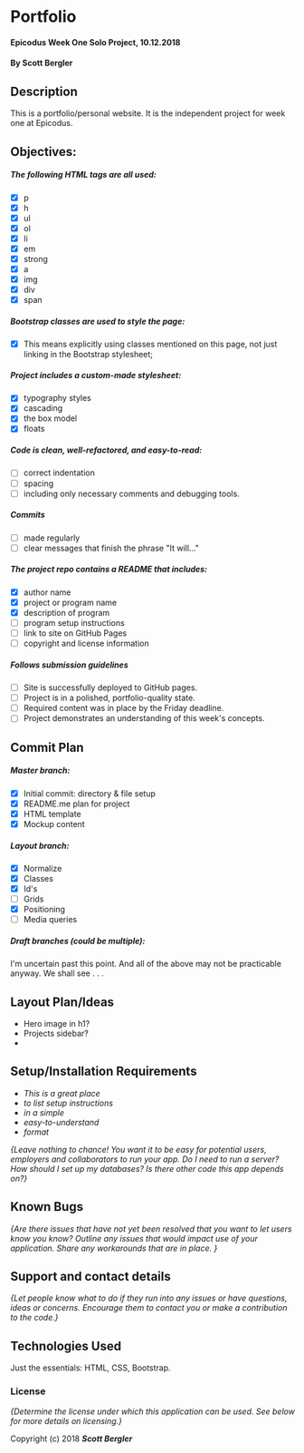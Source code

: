 # Portfolio

#### Epicodus Week One Solo Project, 10.12.2018

#### By Scott Bergler

## Description
This is a portfolio/personal website. It is the independent project for week one at Epicodus.

## Objectives:
##### The following HTML tags are all used:
- [x] p
- [x] h
- [x] ul
- [x] ol
- [x] li
- [x] em
- [x] strong
- [x] a
- [x] img
- [x] div
- [x] span

##### Bootstrap classes are used to style the page:

- [x] This means explicitly using classes mentioned on this page, not just linking in the Bootstrap stylesheet;

##### Project includes a custom-made stylesheet:
- [x] typography styles
- [x] cascading
- [x] the box model
- [x] floats

##### Code is clean, well-refactored, and easy-to-read:
- [ ] correct indentation
- [ ] spacing
- [ ] including only necessary comments and debugging tools.

##### Commits
- [ ] made regularly
- [ ] clear messages that finish the phrase "It will…"

##### The project repo contains a README that includes:
- [x] author name
- [x] project or program name
- [x] description of program
- [ ] program setup instructions
- [ ] link to site on GitHub Pages
- [ ] copyright and license information

##### Follows submission guidelines
- [ ] Site is successfully deployed to GitHub pages.
- [ ] Project is in a polished, portfolio-quality state.
- [ ] Required content was in place by the Friday deadline.
- [ ] Project demonstrates an understanding of this week's concepts.

## Commit Plan

##### Master branch:
- [x] Initial commit: directory & file setup
- [x] README.me plan for project
- [x] HTML template
- [x] Mockup content

##### Layout branch:
- [x] Normalize
- [x] Classes
- [x] Id's
- [ ] Grids
- [x] Positioning
- [ ] Media queries

##### Draft branches (could be multiple):

I'm uncertain past this point. And all of the above may not be practicable anyway. We shall see . . .

## Layout Plan/Ideas

* Hero image in h1?
* Projects sidebar?
*

## Setup/Installation Requirements

* _This is a great place_
* _to list setup instructions_
* _in a simple_
* _easy-to-understand_
* _format_

_{Leave nothing to chance! You want it to be easy for potential users, employers and collaborators to run your app. Do I need to run a server? How should I set up my databases? Is there other code this app depends on?}_

## Known Bugs

_{Are there issues that have not yet been resolved that you want to let users know you know?  Outline any issues that would impact use of your application.  Share any workarounds that are in place. }_

## Support and contact details

_{Let people know what to do if they run into any issues or have questions, ideas or concerns.  Encourage them to contact you or make a contribution to the code.}_

## Technologies Used

Just the essentials: HTML, CSS, Bootstrap.

### License

*{Determine the license under which this application can be used.  See below for more details on licensing.}*

Copyright (c) 2018 **_Scott Bergler_**
